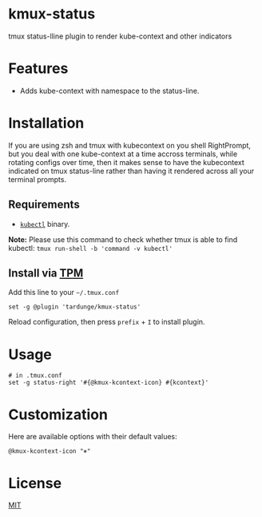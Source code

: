 # kmux-status
tmux status-lline plugin to render kube-context and other indicators

# Features
- Adds kube-context with namespace to the status-line.

# Installation

If you are using zsh and tmux with kubecontext on you shell RightPrompt, but you deal with one kube-context at a time accross terminals, while rotating configs over time, then it makes sense to have the kubecontext indicated on tmux status-line rather than having it rendered across all your terminal prompts.

## Requirements

- [`kubectl`](https://kubernetes.io/docs/tasks/tools/install-kubectl/) binary.

**Note:** Please use this command to check whether tmux is able to find kubectl: `tmux run-shell -b 'command -v kubectl'`

## Install via [TPM](https://github.com/tmux-plugins/tpm/)

Add this line to your `~/.tmux.conf`

```tmux
set -g @plugin 'tardunge/kmux-status'
```

Reload configuration, then press `prefix` + `I` to install plugin.

# Usage

```tmux
# in .tmux.conf
set -g status-right '#{@kmux-kcontext-icon} #{kcontext}'
```

# Customization

Here are available options with their default values:

```tmux
@kmux-kcontext-icon "⎈"
```

# License

[MIT](https://github.com/tardunge/kmux-status/blob/main/LICENSE)
